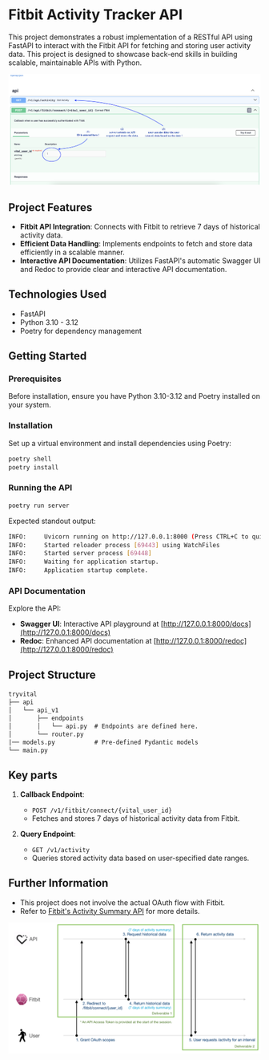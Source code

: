 # Fitbit Activity Tracker API

This project demonstrates a robust implementation of a RESTful API using FastAPI to interact with the Fitbit API for fetching and storing user activity data. This project is designed to showcase back-end skills in building scalable, maintainable APIs with Python.

![Screenshot_GUI](/Screenshot_GUI.png)


## Project Features

- **Fitbit API Integration**: Connects with Fitbit to retrieve 7 days of historical activity data.
- **Efficient Data Handling**: Implements endpoints to fetch and store data efficiently in a scalable manner.
- **Interactive API Documentation**: Utilizes FastAPI's automatic Swagger UI and Redoc to provide clear and interactive API documentation.

## Technologies Used

- FastAPI
- Python 3.10 - 3.12
- Poetry for dependency management

## Getting Started

### Prerequisites

Before installation, ensure you have Python 3.10-3.12 and Poetry installed on your system.

### Installation

Set up a virtual environment and install dependencies using Poetry:

```bash
poetry shell
poetry install
```


### Running the API

```bash
poetry run server
```

Expected standout output:
```bash
INFO:     Uvicorn running on http://127.0.0.1:8000 (Press CTRL+C to quit)
INFO:     Started reloader process [69443] using WatchFiles
INFO:     Started server process [69448]
INFO:     Waiting for application startup.
INFO:     Application startup complete.
```


### API Documentation

Explore the API:
- **Swagger UI**: Interactive API playground at [http://127.0.0.1:8000/docs](http://127.0.0.1:8000/docs)
- **Redoc**: Enhanced API documentation at [http://127.0.0.1:8000/redoc](http://127.0.0.1:8000/redoc)

## Project Structure

```
tryvital
├── api
│   └── api_v1
│       ├── endpoints
│       │   └── api.py  # Endpoints are defined here.
│       └── router.py
|── models.py           # Pre-defined Pydantic models
└── main.py
```


## Key parts

1. **Callback Endpoint**:
   - `POST /v1/fitbit/connect/{vital_user_id}`
   - Fetches and stores 7 days of historical activity data from Fitbit.

2. **Query Endpoint**:
   - `GET /v1/activity`
   - Queries stored activity data based on user-specified date ranges.

## Further Information

- This project does not involve the actual OAuth flow with Fitbit.
- Refer to [Fitbit's Activity Summary API](https://dev.fitbit.com/build/reference/web-api/activity/get-daily-activity-summary/) for more details.

![Flow Diagram](/flow-diagram.png)
